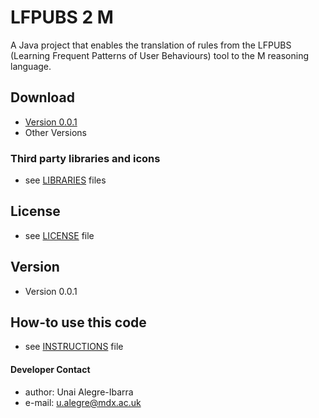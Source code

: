 LFPUBS 2 M
======
A Java project that enables the translation of rules from the LFPUBS (Learning Frequent Patterns of User Behaviours) 
tool to the M reasoning language.

## Download
* [Version 0.0.1](https://github.com/ualegre/lfpubs2m)
* Other Versions

### Third party libraries and icons
* see [LIBRARIES](https://github.com/ualegre/lfpubs2m/blob/master/LIBRARIES.md) files


## License 
* see [LICENSE](https://github.com/ualegre/lfpubs2m/blob/master/LICENSE.md) file

## Version 
* Version 0.0.1

## How-to use this code
* see [INSTRUCTIONS](https://github.com/ualegre/lfpubs2m/blob/master/INSTRUCTIONS.md) file

#### Developer Contact
* author: Unai Alegre-Ibarra
* e-mail: u.alegre@mdx.ac.uk

